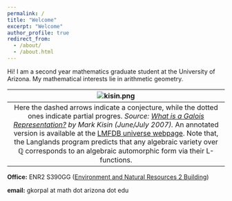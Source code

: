 ```yaml
---
permalink: /
title: "Welcome"
excerpt: "Welcome"
author_profile: true
redirect_from: 
  - /about/
  - /about.html
---
```


Hi! I am a second year mathematics graduate student at the University of Arizona. My mathematical interests lie in arithmetic geometry. 

| ![kisin.png](https://gkorpal.github.io/images/kisin.png) | 
|:--:| 
| Here the dashed arrows indicate a conjecture, while the dotted ones indicate partial progres. *Source: [What is a Galois Representation?](https://www.ams.org/notices/200706/tx070600718p.pdf) by Mark Kisin (June/July 2007).* An annotated version is available at the [LMFDB universe webpage](https://www.lmfdb.org/universe). Note that, the Langlands program predicts that any algebraic variety over $\mathbb{Q}$ corresponds to an algebraic automorphic form via their L-functions.|

**Office:** ENR2 S390GG ([Environment and Natural Resources 2 Building](https://enr2tour.arizona.edu/))

<!--- **Office Hours:**  On Sundays from 2:00 pm to 3:00 pm, on Tuesdays and Thursdays from 4:00 pm to 5:00 pm --->

**email:** gkorpal at math dot arizona dot edu
